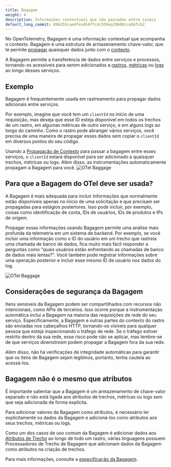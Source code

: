 ```yaml
---
title: Bagagem
weight: 4
description: Informações contextuais que são passadas entre sinais
default_lang_commit: 896255cae4fea454ffc4c559ea29b08ccebbfcb2
---
```


No OpenTelemetry, Bagagem é uma informação contextual que acompanha o contexto.
Bagagem é uma estrutura de armazenamento chave-valor, que te permite
[propagar](/docs/concepts/context-propagation/#propagation) quaisquer dados
junto com o [contexto](/docs/concepts/context-propagation/#context).

A Bagagem permite a transferência de dados entre serviços e processos,
tornando-os acessíveis para serem adicionados a
[rastros](/docs/concepts/signals/traces/),
[métricas](/docs/concepts/signals/metrics/) ou
[logs](/docs/concepts/signals/logs/) ao longo desses serviços.

## Exemplo

Bagagem é frequentemente usada em rastreamento para propagar dados adicionais
entre serviços.

Por exemplo, imagine que você tem um `clientId` no início de uma requisição, mas
deseja que esse ID esteja disponível em todos os trechos de um rastro, em
algumas métricas de outro serviço, e em alguns logs ao longo do caminho. Como o
rastro pode abranger vários serviços, você precisa de uma maneira de propagar
esses dados sem copiar o `clientId` em diversos pontos do seu código.

Usando a
[Propagação de Contexto](/docs/concepts/signals/traces/#context-propagation)
para passar a bagagem entre esses serviços, o `clientId` estará disponível para
ser adicionado a quaisquer trechos, métricas ou logs. Além disso, as
instrumentações automaticamente propagam a Bagagem para você.
![OTel Baggage](/img/otel-baggage.svg)

## Para que a Bagagem do OTel deve ser usada?

A Bagagem é mais adequada para incluir informações que normalmente estão
disponíveis apenas no início de uma solicitação e que precisam ser propagadas
para estágios posteriores. Isso pode incluir, por exemplo, coisas como
identificação de conta, IDs de usuários, IDs de produtos e IPs de origem.

Propagar essas informações usando Bagagem permite uma análise mais profunda da
telemetria em um sistema de backend. Por exemplo, se você incluir uma informação
como o ID do usuário em um trecho que rastreia uma chamada de banco de dados,
fica muito mais fácil responder a perguntas como "quais usuários estão
enfrentando as chamadas de banco de dados mais lentas?". Você também pode
registrar informações sobre uma operação posterior e incluir esse mesmo ID de
usuário nos dados do log.

![OTel Baggage](/img/otel-baggage-2.svg)

## Considerações de segurança da Bagagem

Itens sensíveis da Bagagem podem ser compartilhados com recursos não
intencionais, como APIs de terceiros. Isso ocorre porque a instrumentação
automática inclui a Bagagem na maioria das requisições de rede do seu serviço.
Especificamente, a Bagagem e outras partes do contexto do rastro são enviadas
nos cabeçalhos HTTP, tornando-os visíveis para qualquer pessoa que esteja
inspecionando o tráfego de rede. Se o tráfego estiver restrito dentro da sua
rede, esse risco pode não se aplicar, mas lembre-se de que serviços _downstream_
podem propagar a Bagagem fora da sua rede.

Além disso, não há verificações de integridade automáticas para garantir que os
itens de Bagagem sejam legítimos, portanto, tenha cautela ao acessá-los.

## Bagagem não é o mesmo que atributos

É importante salientar que a Bagagem é um armazenamento de chave-valor separado
e não está ligada aos atributos de trechos, métricas ou logs sem que seja
adicionada de forma explícita.

Para adicionar valores da Bagagem como atributos, é necessário ler
explicitamente os dados da Bagagem e adicioná-los como atributos aos seus
trechos, métricas ou logs.

Como um dos casos de uso comum da Bagagem é adicionar dados aos
[Atributos de Trecho](/docs/concepts/signals/traces/#attributes) ao longo de
todo um rastro, várias linguagens possuem Processadores de Trecho de Bagagem que
adicionam dados da Bagagem como atributos na criação de trechos.

Para mais informações, consulte a [especificação da Bagagem][].

[especificação da Bagagem]: /docs/specs/otel/overview/#baggage-signal
